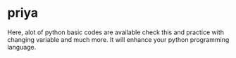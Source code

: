 # priya

Here, alot of python basic codes are available check this and practice with changing variable and much more.
It will enhance your python programming language. 
